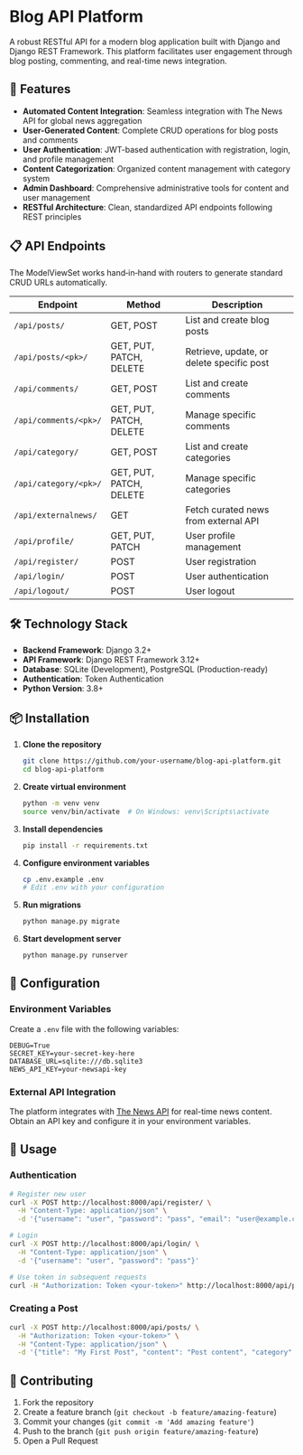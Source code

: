 # Blog API Platform

A robust RESTful API for a modern blog application built with Django and Django REST Framework. This platform facilitates user engagement through blog posting, commenting, and real-time news integration.

## 🚀 Features

- **Automated Content Integration**: Seamless integration with The News API for global news aggregation
- **User-Generated Content**: Complete CRUD operations for blog posts and comments
- **User Authentication**: JWT-based authentication with registration, login, and profile management
- **Content Categorization**: Organized content management with category system
- **Admin Dashboard**: Comprehensive administrative tools for content and user management
- **RESTful Architecture**: Clean, standardized API endpoints following REST principles

## 📋 API Endpoints
The ModelViewSet works hand‑in‑hand with routers to generate standard CRUD URLs automatically.

| Endpoint | Method | Description |
|----------|--------|-------------|
| `/api/posts/` | GET, POST | List and create blog posts |
| `/api/posts/<pk>/` | GET, PUT, PATCH, DELETE | Retrieve, update, or delete specific post |
| `/api/comments/` | GET, POST | List and create comments |
| `/api/comments/<pk>/` | GET, PUT, PATCH, DELETE | Manage specific comments |
| `/api/category/` | GET, POST | List and create categories |
| `/api/category/<pk>/` | GET, PUT, PATCH, DELETE | Manage specific categories |
| `/api/externalnews/` | GET | Fetch curated news from external API |
| `/api/profile/` | GET, PUT, PATCH | User profile management |
| `/api/register/` | POST | User registration |
| `/api/login/` | POST | User authentication |
| `/api/logout/` | POST | User logout |

## 🛠️ Technology Stack

- **Backend Framework**: Django 3.2+
- **API Framework**: Django REST Framework 3.12+
- **Database**: SQLite (Development), PostgreSQL (Production-ready)
- **Authentication**: Token Authentication
- **Python Version**: 3.8+

## 📦 Installation

1. **Clone the repository**
   ```bash
   git clone https://github.com/your-username/blog-api-platform.git
   cd blog-api-platform
   ```

2. **Create virtual environment**
   ```bash
   python -m venv venv
   source venv/bin/activate  # On Windows: venv\Scripts\activate
   ```

3. **Install dependencies**
   ```bash
   pip install -r requirements.txt
   ```

4. **Configure environment variables**
   ```bash
   cp .env.example .env
   # Edit .env with your configuration
   ```

5. **Run migrations**
   ```bash
   python manage.py migrate
   ```

6. **Start development server**
   ```bash
   python manage.py runserver
   ```

## 🔧 Configuration

### Environment Variables

Create a `.env` file with the following variables:

```env
DEBUG=True
SECRET_KEY=your-secret-key-here
DATABASE_URL=sqlite:///db.sqlite3
NEWS_API_KEY=your-newsapi-key
```

### External API Integration

The platform integrates with [The News API](https://www.thenewsapi.com/) for real-time news content. Obtain an API key and configure it in your environment variables.

## 🎯 Usage

### Authentication

```bash
# Register new user
curl -X POST http://localhost:8000/api/register/ \
  -H "Content-Type: application/json" \
  -d '{"username": "user", "password": "pass", "email": "user@example.com"}'

# Login
curl -X POST http://localhost:8000/api/login/ \
  -H "Content-Type: application/json" \
  -d '{"username": "user", "password": "pass"}'

# Use token in subsequent requests
curl -H "Authorization: Token <your-token>" http://localhost:8000/api/posts/
```

### Creating a Post

```bash
curl -X POST http://localhost:8000/api/posts/ \
  -H "Authorization: Token <your-token>" \
  -H "Content-Type: application/json" \
  -d '{"title": "My First Post", "content": "Post content", "category": 1}'
```

## 🤝 Contributing

1. Fork the repository
2. Create a feature branch (`git checkout -b feature/amazing-feature`)
3. Commit your changes (`git commit -m 'Add amazing feature'`)
4. Push to the branch (`git push origin feature/amazing-feature`)
5. Open a Pull Request

